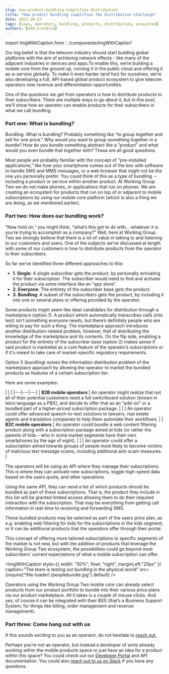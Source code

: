 ```yaml
---
slug: how-product-bundling-simplifies-distribution
title: "How product bundling simplifies the distribution challenge"
date: 2022-10-13
tags: [saas, operators, bundling, products, distribution, ecosystem]
authors: [odd-trondrud]
---
```


import ImgWithCaption from '../components/imgWithCaption'

Our big belief is that the telecom industry should start building global platforms with the aim of achieving network effects - like many of the adjacent industries in devices and apps.To enable this, we’re building a mobile core from the ground up, running it in the public cloud and offering it as-a-service globally. To make it even harder (and fun) for ourselves, we’re also developing a full, API-based global product ecosystem to give telecom operators new revenue and differentiation opportunities. 

One of the questions we get from operators is how to distribute products to their subscribers. There are multiple ways to go about it, but in this post, we'll show how an operator can enable products for their subscribers in what we call bundling.

<!--truncate-->

### Part one: What is bundling?

Bundling. What is bundling? Probably something like “to group together and sell for one price." Why would you want to group something together in a bundle? How do you bundle something abstract like a “product” and what would you even bundle that together with? These are all good questions.

Most people are probably familiar with the concept of "pre-installed applications," like how your smartphone comes out of the box with software to handle SMS and MMS messages, or a web browser that might not be the one you personally prefer. You could think of this as a type of bundling -- including a product or service within another product. At Working Group Two we do not make phones, or applications that run on phones. We are creating an ecosystem for products that run on top of or adjacent to mobile subscriptions by using our mobile core platform (which is also a thing we are doing, as we mentioned earlier).

### Part two: How does our bundling work? 

“Now hold on,” you might think, “what’s this got to do with... whatever it is you’re trying to accomplish as a company?” Well, here at Working Group Two we strongly believe that there is a lot of value in talking to and listening to our customers and users. One of the subjects we’ve discussed at length with some of our customers is how to distribute products from the operator to their subscribers. 

So far we’ve identified three different approaches to this:

- **1. Single**: A single subscriber gets the product, by personally activating it for their subscription. The subscriber would need to find and activate the product via some interface like an “app store”.
- **2. Everyone**: The entirety of the subscriber base gets the product. 
- **3. Bundling**: A subset of the subscribers gets the product, by including it into one or several plans or offering provided by the operator.

Some products might seem like ideal candidates for distribution through a marketplace (option 1). A product which automatically transcribes calls (into text) isn’t something everyone needs, but there’s definitely people who are willing to pay for such a thing. The marketplace approach introduces another distribution-related problem, however, that of distributing the knowledge of the marketplace and its contents. On the flip side, enabling a product for the entirety of the subscriber base (option 2) makes sense if said product is marketed as a core feature of the operator’s subscriptions or if it's meant to take care of market-specific regulatory requirements.  

Option 3 (bundling) solves the information distribution problem of the marketplace approach by allowing the operator to market the bundled products as features of a certain subscription tier. 

Here are some examples:

|  |  |
|---|---|---|
| **B2B mobile operators** | An operator might realize that not all of their potential customers need a full switchboard solution (known in telco language as a PBX), and decide to offer that as an “add-on” or a bundled part of a higher-priced subscription package. |
|  | An operator could offer advanced speech-to-text solutions to lawyers, real estate agents and translation companies to help them automate their workflows. |
| **B2C mobile operators** | An operator could bundle a web content filtering product along with a subscription package aimed at kids (or rather the parents of kids – who in some market segments have their own smartphones by the age of eight). |
|  | An operator could offer a subscription aimed towards groups of people most likely to become victims of malicious text message scams, including additional anti-scam measures. |


The operators will be using an API where they manage their subscriptions. This is where they can activate new subscriptions, toggle high-speed data based on the users quota, and other operations.

Using the same API, they can send a list of which products should be bundled as part of these subscriptions. That is, the product they include in this list will be granted limited access allowing them to do their required interaction with the subscription. That may be everything from getting call information in real-time to receiving and forwarding SMS.

These bundled products may be selected as part of the users price plan, as e.g. enabling web filtering for kids for the subscriptions in the kids segment, or it can be additional products that the operators offer through their portal.

This concept of offering more tailored subscriptions to specific segments of the market is not new, but with the addition of products that leverage the Working Group Two ecosystem, the possibilities could go beyond most subscribers’ current expectations of what a mobile subscription can offer.

<ImgWithCaption
  style={{
    width: "50%",
    float: "right",
    marginLeft:"20px"
  }}
  caption="The team is testing out bundling in the physical world"
  src={require("!file-loader!./peoplebundle.jpg").default}
  />

Operators using the Working Group Two mobile core can already select products from our product portfolio to bundle into their various price plans via our product marketplace. All it takes is a couple of mouse clicks. And yes, of course it can be integrated with their BSS (that’s a Business Support System, for things like billing, order management and revenue management). 

### Part three: Come hang out with us

If this sounds exciting to you as an operator, do not hesitate to [reach out.](https://www.wgtwo.com/contact/)

Perhaps you’re not an operator, but instead a developer of sorts already working within the mobile products space or just have an idea for a product within this space? You could check out our [Developer Portal](https://developer.wgtwo.com) and API documentation. You could also [reach out to us on Slack](https://developer.wgtwo.com/join-us-on-slack) if you have any questions.




